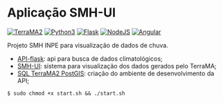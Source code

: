 # Aplicação SMH-UI

[![TerraMA2](https://img.shields.io/badge/terrama2-4.0.11-green)](http://www.terrama2.dpi.inpe.br/)
[![Python3](https://img.shields.io/badge/python-3.8-green)](https://www.python.org/download/releases/3.0/)
[![Flask](https://img.shields.io/badge/flask-latest-green)](https://flask.palletsprojects.com/en/1.1.x/)
[![NodeJS](https://img.shields.io/badge/node-12-green)](https://nodejs.org/en/)
[![Angular](https://img.shields.io/badge/angular-8-green)](https://angular.io/)

Projeto SMH INPE para visualização de dados de chuva.
- [API-flask](./api-flask/README.md): api para busca de dados climatológicos;
- [SMH-UI](./SMH-UI/README.md): sistema para visualização dos dados gerados pelo TerraMA;
- [SQL TerraMA2 PostGIS](https://github.com/AbnerErnaniADSFatec/sqlterrama2postgis): criação do ambiente de desenvolvimento da API;

```
$ sudo chmod +x start.sh && ./start.sh
```
